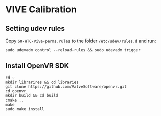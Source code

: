 # VIVE Calibration

## Setting udev rules

Copy  `60-HTC-Vive-perms.rules` to the folder `/etc/udev/rules.d` and run:

```
sudo udevadm control --reload-rules && sudo udevadm trigger
```

## Install OpenVR SDK

```
cd ~
mkdir librarires && cd libraries
git clone https://github.com/ValveSoftware/openvr.git
cd openvr
mkdir build && cd build
cmake ..
make 
sudo make install
```





